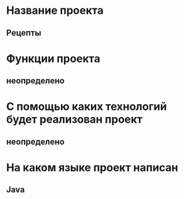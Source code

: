 # Название проекта
## Рецепты
# Функции проекта
## неопределено
# С помощью каких технологий будет реализован проект
## неопределено
# На каком языке проект написан
## Java